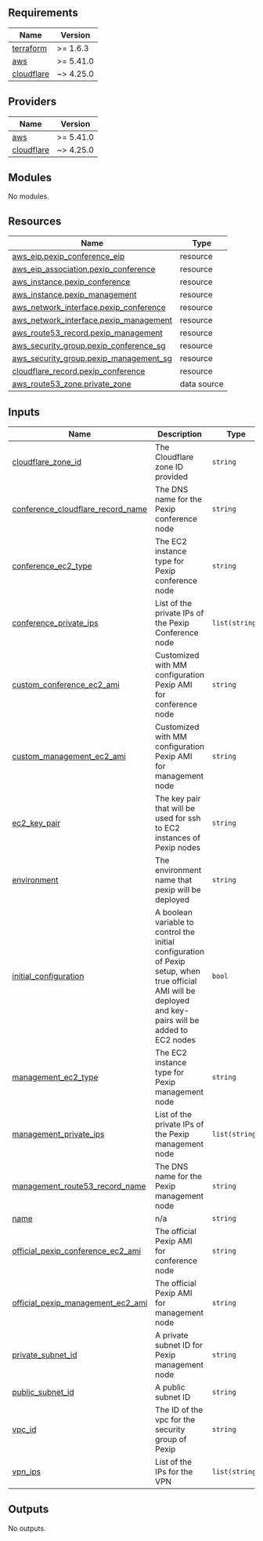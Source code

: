 ## Requirements

| Name | Version |
|------|---------|
| <a name="requirement_terraform"></a> [terraform](#requirement\_terraform) | >= 1.6.3 |
| <a name="requirement_aws"></a> [aws](#requirement\_aws) | >= 5.41.0 |
| <a name="requirement_cloudflare"></a> [cloudflare](#requirement\_cloudflare) | ~> 4.25.0 |

## Providers

| Name | Version |
|------|---------|
| <a name="provider_aws"></a> [aws](#provider\_aws) | >= 5.41.0 |
| <a name="provider_cloudflare"></a> [cloudflare](#provider\_cloudflare) | ~> 4.25.0 |

## Modules

No modules.

## Resources

| Name | Type |
|------|------|
| [aws_eip.pexip_conference_eip](https://registry.terraform.io/providers/hashicorp/aws/latest/docs/resources/eip) | resource |
| [aws_eip_association.pexip_conference](https://registry.terraform.io/providers/hashicorp/aws/latest/docs/resources/eip_association) | resource |
| [aws_instance.pexip_conference](https://registry.terraform.io/providers/hashicorp/aws/latest/docs/resources/instance) | resource |
| [aws_instance.pexip_management](https://registry.terraform.io/providers/hashicorp/aws/latest/docs/resources/instance) | resource |
| [aws_network_interface.pexip_conference](https://registry.terraform.io/providers/hashicorp/aws/latest/docs/resources/network_interface) | resource |
| [aws_network_interface.pexip_management](https://registry.terraform.io/providers/hashicorp/aws/latest/docs/resources/network_interface) | resource |
| [aws_route53_record.pexip_management](https://registry.terraform.io/providers/hashicorp/aws/latest/docs/resources/route53_record) | resource |
| [aws_security_group.pexip_conference_sg](https://registry.terraform.io/providers/hashicorp/aws/latest/docs/resources/security_group) | resource |
| [aws_security_group.pexip_management_sg](https://registry.terraform.io/providers/hashicorp/aws/latest/docs/resources/security_group) | resource |
| [cloudflare_record.pexip_conference](https://registry.terraform.io/providers/cloudflare/cloudflare/latest/docs/resources/record) | resource |
| [aws_route53_zone.private_zone](https://registry.terraform.io/providers/hashicorp/aws/latest/docs/data-sources/route53_zone) | data source |

## Inputs

| Name | Description | Type | Default | Required |
|------|-------------|------|---------|:--------:|
| <a name="input_cloudflare_zone_id"></a> [cloudflare\_zone\_id](#input\_cloudflare\_zone\_id) | The Cloudflare zone ID provided | `string` | n/a | yes |
| <a name="input_conference_cloudflare_record_name"></a> [conference\_cloudflare\_record\_name](#input\_conference\_cloudflare\_record\_name) | The DNS name for the Pexip conference node | `string` | n/a | yes |
| <a name="input_conference_ec2_type"></a> [conference\_ec2\_type](#input\_conference\_ec2\_type) | The EC2 instance type for Pexip conference node | `string` | n/a | yes |
| <a name="input_conference_private_ips"></a> [conference\_private\_ips](#input\_conference\_private\_ips) | List of the private IPs of the Pexip Conference node | `list(string)` | n/a | yes |
| <a name="input_custom_conference_ec2_ami"></a> [custom\_conference\_ec2\_ami](#input\_custom\_conference\_ec2\_ami) | Customized with MM configuration Pexip AMI for conference node | `string` | n/a | yes |
| <a name="input_custom_management_ec2_ami"></a> [custom\_management\_ec2\_ami](#input\_custom\_management\_ec2\_ami) | Customized with MM configuration Pexip AMI for management node | `string` | n/a | yes |
| <a name="input_ec2_key_pair"></a> [ec2\_key\_pair](#input\_ec2\_key\_pair) | The key pair that will be used for ssh to EC2 instances of Pexip nodes | `string` | n/a | yes |
| <a name="input_environment"></a> [environment](#input\_environment) | The environment name that pexip will be deployed | `string` | n/a | yes |
| <a name="input_initial_configuration"></a> [initial\_configuration](#input\_initial\_configuration) | A boolean variable to control the initial configuration of Pexip setup, when true official AMI will be deployed and key-pairs will be added to EC2 nodes | `bool` | `true` | no |
| <a name="input_management_ec2_type"></a> [management\_ec2\_type](#input\_management\_ec2\_type) | The EC2 instance type for Pexip management node | `string` | n/a | yes |
| <a name="input_management_private_ips"></a> [management\_private\_ips](#input\_management\_private\_ips) | List of the private IPs of the Pexip management node | `list(string)` | n/a | yes |
| <a name="input_management_route53_record_name"></a> [management\_route53\_record\_name](#input\_management\_route53\_record\_name) | The DNS name for the Pexip management node | `string` | n/a | yes |
| <a name="input_name"></a> [name](#input\_name) | n/a | `string` | `"pexip"` | no |
| <a name="input_official_pexip_conference_ec2_ami"></a> [official\_pexip\_conference\_ec2\_ami](#input\_official\_pexip\_conference\_ec2\_ami) | The official Pexip AMI for conference node | `string` | `"ami-0ddd16b36dc9f4229"` | no |
| <a name="input_official_pexip_management_ec2_ami"></a> [official\_pexip\_management\_ec2\_ami](#input\_official\_pexip\_management\_ec2\_ami) | The official Pexip AMI for management node | `string` | `"ami-0dd1e9ce5c9029446"` | no |
| <a name="input_private_subnet_id"></a> [private\_subnet\_id](#input\_private\_subnet\_id) | A private subnet ID for Pexip management node | `string` | n/a | yes |
| <a name="input_public_subnet_id"></a> [public\_subnet\_id](#input\_public\_subnet\_id) | A public subnet ID | `string` | n/a | yes |
| <a name="input_vpc_id"></a> [vpc\_id](#input\_vpc\_id) | The ID of the vpc for the security group of Pexip | `string` | n/a | yes |
| <a name="input_vpn_ips"></a> [vpn\_ips](#input\_vpn\_ips) | List of the IPs for the VPN | `list(string)` | n/a | yes |

## Outputs

No outputs.
